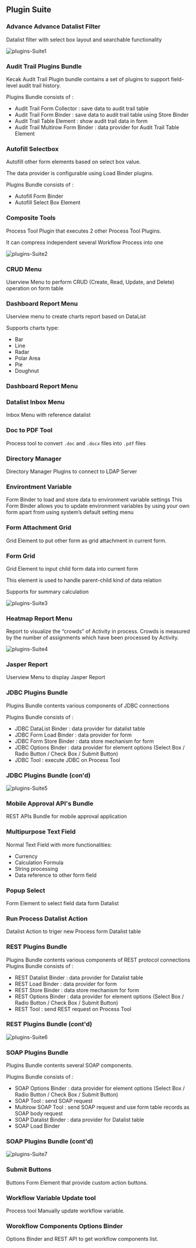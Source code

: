 ## Plugin Suite ##

### Advance Advance Datalist Filter ###

Datalist filter with select box layout and searchable functionality 

<img src = "https://raw.githubusercontent.com/kinnara-digital-studio/kecak-workflow/master/docs/assets/plugins-Suite1.png" alt="plugins-Suite1" />

### Audit Trail Plugins Bundle 

Kecak Audit Trail Plugin bundle contains a set of plugins to support field-level audit trail history.	

Plugins Bundle consists of :

- Audit Trail Form Collector : save data to audit trail table
- Audit Trail Form Binder : save data to audit trail table using Store Binder
- Audit Trail Table Element : show audit trail data in form
- Audit Trail Multirow Form Binder : data provider for Audit Trail Table Element

### Autofill Selectbox

Autofill other form elements based on select box value.

The data provider is configurable using Load Binder plugins.

Plugins Bundle consists of :

- Autofill Form Binder
- Autofill Select Box Element

### Composite Tools 

Process Tool Plugin that executes 2 other Process Tool Plugins.

It can compress independent several Workflow Process into one

<img src = "https://raw.githubusercontent.com/kinnara-digital-studio/kecak-workflow/master/docs/assets/plugins-Suite2.png" alt="plugins-Suite2" />

### CRUD Menu 

Userview Menu to perform CRUD (Create, Read, Update, and Delete) operation on form table

### Dashboard Report Menu 

Userview menu to create charts report based on DataList

Supports charts type:

- Bar
- Line
- Radar
- Polar Area
- Pie
- Doughnut

### Dashboard Report Menu 

### Datalist Inbox Menu 

Inbox Menu with reference datalist 

### Doc to PDF Tool

Process tool to convert `.doc` and `.docx` files into `.pdf` files

### Directory Manager 

Directory Manager Plugins to connect to LDAP Server

### Environtment Variable 

Form Binder to load and store data to environment variable settings
This Form Binder allows you to update environment variables by using your own form apart from using system’s default setting menu

### Form Attachment Grid 

Grid Element to put other form as grid attachment in current form.

### Form Grid 

Grid Element to input child form data into current form

This element is used to handle parent-child kind of data relation

Supports for summary calculation

<img src = "https://raw.githubusercontent.com/kinnara-digital-studio/kecak-workflow/master/docs/assets/plugins-Suite3.png" alt="plugins-Suite3" />

### Heatmap Report Menu 

Report to visualize the “crowds” of Activity in process. Crowds is measured by the number of assignments which have been processed by Activity.

<img src = "https://raw.githubusercontent.com/kinnara-digital-studio/kecak-workflow/master/docs/assets/plugins-Suite4.png" alt="plugins-Suite4" />

### Jasper Report

Userview Menu to display Jasper Report

### JDBC Plugins Bundle 

Plugins Bundle contents various components of JDBC connections

Plugins Bundle consists of :

- JDBC DataList Binder : data provider for datalist table
- JDBC Form Load Binder : data provider for form
- JDBC Form Store Binder : data store mechanism for form
- JDBC Options Binder : data provider for element options (Select Box / Radio Button / Check Box / Submit Button)
- JDBC Tool : execute JDBC on Process Tool

### JDBC Plugins Bundle (con'd)

<img src = "https://raw.githubusercontent.com/kinnara-digital-studio/kecak-workflow/master/docs/assets/plugins-Suite5.png" alt="plugins-Suite5" />

### Mobile Approval API's Bundle

REST APIs Bundle for mobile approval application

### Multipurpose Text Field 

Normal Text Field with more  functionalities:

- Currency
- Calculation Formula
- String processing
- Data reference to other form field

### Popup Select 

Form Element to select field data form Datalist

### Run Process Datalist Action 

Datalist Action to triger new Process form Datalist table 

### REST Plugins Bundle 

Plugins Bundle contents various components of REST protocol connections
Plugins Bundle consists of :

- REST Datalist Binder : data provider for Datalist table
- REST Load Binder : data provider for form
- REST Store Binder : data store mechanism for form
- REST Options Binder : data provider for element options (Select Box / Radio Button / Check Box / Submit Button)
- REST Tool : send REST request on Process Tool

### REST Plugins Bundle (cont'd)

<img src = "https://raw.githubusercontent.com/kinnara-digital-studio/kecak-workflow/master/docs/assets/plugins-Suite6.png" alt="plugins-Suite6" />

### SOAP Plugins Bundle 

Plugins Bundle contents several SOAP components.

Plugins Bundle consists of :
- SOAP Options Binder : data provider for element options (Select Box / Radio Button / Check Box / Submit Button)
- SOAP Tool : send SOAP request
- Multirow SOAP Tool :  send SOAP request and use form table records as SOAP body request
- SOAP Datalist Binder : data provider for Datalist table
- SOAP Load Binder

### SOAP Plugins Bundle (cont'd)

<img src = "https://raw.githubusercontent.com/kinnara-digital-studio/kecak-workflow/master/docs/assets/plugins-Suite7.png" alt="plugins-Suite7" />

### Submit Buttons 

Buttons Form Element that provide custom action buttons.

### Workflow Variable Update tool

Process tool Manually update workflow variable.

### Worokflow Components Options Binder

Options Binder and REST API to get workflow components list.